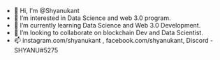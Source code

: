 - 👋 Hi, I’m @Shyanukant
- 👀 I’m interested in Data Science and web 3.0 program.
- 🌱 I’m currently learning Data Science and Web 3.0 Development.
- 💞️ I’m looking to collaborate on blockchain Dev and Data Scientist.
- 📫 instagram.com/shyanukant , facebook.com/shyanukant, Discord - SHYANU#5275

<!---
Shyanukant/Shyanukant is a ✨ special ✨ repository because its `README.md` (this file) appears on your GitHub profile.
You can click the Preview link to take a look at your changes.
--->
